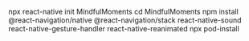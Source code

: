npx react-native init MindfulMoments
cd MindfulMoments
npm install @react-navigation/native @react-navigation/stack react-native-sound react-native-gesture-handler react-native-reanimated
npx pod-install
